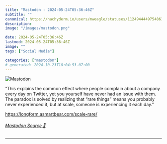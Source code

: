 ```yaml
---
title: "Mastodon - 2024-05-24T05:36:46Z"
subtitle: ""
canonical: https://hachyderm.io/users/mweagle/statuses/112494444975486195
description:
image: "/images/mastodon.png"

date: 2024-05-24T05:36:46Z
lastmod: 2024-05-24T05:36:46Z
image: ""
tags: ["Social Media"]

categories: ["mastodon"]
# generated: 2024-10-23T18:04:53-07:00
---
```

![Mastodon](/images/mastodon.png)

<p>“This explains the common effect where people complain about a company every day on Twitter, yet you yourself have never had an issue with them. The paradox is solved by realizing that “rare things” means you probably never experienced it, but at scale, someone is experiencing it each day.”</p><p><a href="https://longform.asmartbear.com/scale-rare/" target="_blank" rel="nofollow noopener noreferrer" translate="no"><span class="invisible">https://</span><span class="ellipsis">longform.asmartbear.com/scale-</span><span class="invisible">rare/</span></a></p>


###### [Mastodon Source 🐘](https://hachyderm.io/@mweagle/112494444975486195)

___
